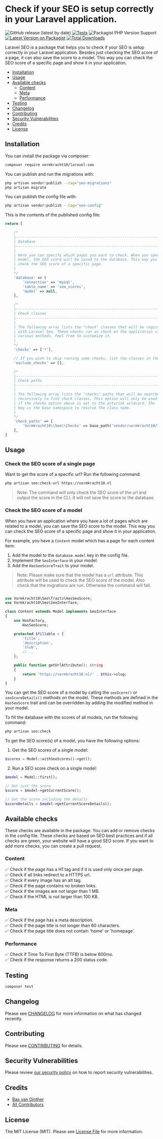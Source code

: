 # Check if your SEO is setup correctly in your Laravel application.


![GitHub release (latest by date)](https://img.shields.io/github/v/release/vormkracht10/laravel-seo)
[![Tests](https://github.com/vormkracht10/laravel-seo/actions/workflows/run-tests.yml/badge.svg?branch=main)](https://github.com/vormkracht10/laravel-seo/actions/workflows/run-tests.yml)
![Packagist PHP Version Support](https://img.shields.io/packagist/php-v/vormkracht10/laravel-seo)
[![Latest Version on Packagist](https://img.shields.io/packagist/v/vormkracht10/laravel-seo.svg?style=flat-square)](https://packagist.org/packages/vormkracht10/laravel-seo)
[![Total Downloads](https://img.shields.io/packagist/dt/vormkracht10/laravel-seo.svg?style=flat-square)](https://packagist.org/packages/vormkracht10/laravel-seo)

Laravel SEO is a package that helps you to check if your SEO is setup correctly in your Laravel application. Besides just checking the SEO score of a page, it can also save the score to a model. This way you can check the SEO score of a specific page and show it in your application.

- [Installation](#installation)
- [Usage](#usage)
- [Available checks](#available-checks)
  * [Content](#content)
  * [Meta](#meta)
  * [Performance](#performance)
- [Testing](#testing)
- [Changelog](#changelog)
- [Contributing](#contributing)
- [Security Vulnerabilities](#security-vulnerabilities)
- [Credits](#credits)
- [License](#license)

## Installation

You can install the package via composer:

```bash
composer require vormkracht10/laravel-seo
```

You can publish and run the migrations with:

```bash
php artisan vendor:publish --tag="seo-migrations"
php artisan migrate
```

You can publish the config file with:

```bash
php artisan vendor:publish --tag="seo-config"
```

This is the contents of the published config file:

```php
return [

    /*
    |--------------------------------------------------------------------------
    | Database
    |--------------------------------------------------------------------------
    |
    | Here you can specify which pages you want to check. When you specify a
    | model, the SEO score will be saved to the database. This way you can
    | check the SEO score of a specific page. 
    |
    */
    'database' => [
        'connection' => 'mysql',
        'table_name' => 'seo_scores',
        'model' => null,
    ],

    /*
    |--------------------------------------------------------------------------
    | Check classes
    |--------------------------------------------------------------------------
    |
    | The following array lists the "check" classes that will be registered
    | with Laravel Seo. These checks run an check on the application via
    | various methods. Feel free to customize it.
    |
    */
    'checks' => ['*'],

    // If you wish to skip running some checks, list the classes in the array below.
    'exclude_checks' => [],

    /*
    |--------------------------------------------------------------------------
    | Check paths
    |--------------------------------------------------------------------------
    |
    | The following array lists the "checks" paths that will be searched
    | recursively to find check classes. This option will only be used
    | if the checks option above is set to the asterisk wildcard. The
    | key is the base namespace to resolve the class name.
    |
    */
    'check_paths' => [
        'Vormkracht10\\Seo\\Checks' => base_path('vendor/vormkracht10/laravel-seo/src/Checks'),
    ],
]

```

## Usage

### Check the SEO score of a single page
Want to get the score of a specific url? Run the following command:

```bash
php artisan seo:check-url https://vormkracht10.nl
```

> Note: The command will only check the SEO score of the url and output the score in the CLI. It will not save the score to the database.

### Check the SEO score of a model

When you have an application where you have a lot of pages which are related to a model, you can save the SEO score to the model. This way you can check the SEO score of a specific page and show it in your application. 

For example, you have a `Content` model which has a page for each content item:

1. Add the model to the `database.model` key in the config file.
2. Implement the `SeoInterface` in your model.
3. Add the `HasSeoScoreTrait` to your model. 

> Note: Please make sure that the model has a `url` attribute. This attribute will be used to check the SEO score of the model. Also check that the migrations are run. Otherwise the command will fail.

```php

use Vormkracht10\Seo\Traits\HasSeoScore;
use Vormkracht10\Seo\SeoInterface;

class Content extends Model implements SeoInterface
{
    use HasFactory,
        HasSeoScore;

    protected $fillable = [
        'title',
        'description',
        'slub',
        // ...
    ];

    public function getUrlAttribute(): string
    {
        return 'https://vormkracht10.nl/' . $this->slug;
    }
}
```

You can get the SEO score of a model by calling the `seoScore()` or `seoScoreDetails()` methods on the model. These methods are defined in the `HasSeoScore` trait and can be overridden by adding the modified method in your model. 

To fill the database with the scores of all models, run the following command:

```bash
php artisan seo:check
```

To get the SEO score(s) of a model, you have the following options: 

1. Get the SEO scores of a single model:

```php
$scores = Model::withSeoScores()->get();
```

2. Run a SEO score check on a single model:

```php
$model = Model::first();

// Get just the score
$score = $model->getCurrentScore();

// Get the score including the details
$scoreDetails = $model->getCurrentScoreDetails();
```

## Available checks
These checks are available in the package. You can add or remove checks in the config file. These checks are based on SEO best practices and if all checks are green, your website will have a good SEO score. If you want to add more checks, you can create a pull request.

### Content

✅ Check if the page has a H1 tag and if it is used only once per page. <br>
✅ Check if all links redirect to a HTTPS url. <br>
✅ Check if every image has an alt tag. <br>
✅ Check if the page contains no broken links. <br>
✅ Check if the images are not larger than 1 MB. <br>
✅ Check if the HTML is not larger than 100 KB. <br>

### Meta

✅ Check if the page has a meta description. <br>
✅ Check if the page title is not longer than 60 characters. <br>
✅ Check if the page title does not contain 'home' or 'homepage'. <br>

### Performance

✅ Check if Time To First Byte (TTFB) is below 600ms. <br>
✅ Check if the response returns a 200 status code. <br>

## Testing

```bash
composer test
```

## Changelog

Please see [CHANGELOG](CHANGELOG.md) for more information on what has changed recently.

## Contributing

Please see [CONTRIBUTING](CONTRIBUTING.md) for details.

## Security Vulnerabilities

Please review [our security policy](../../security/policy) on how to report security vulnerabilities.

## Credits

-   [Bas van Dinther](https://github.com/vormkracht10)
-   [All Contributors](../../contributors)

## License

The MIT License (MIT). Please see [License File](LICENSE.md) for more information.
